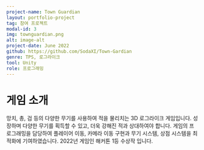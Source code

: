 ```yaml
---
project-name: Town Guardian
layout: portfolio-project
tag: 참여 프로젝트
modal-id: 3
img: townguardian.png
alt: image-alt
project-date: June 2022
github: https://github.com/SodaXI/Town-Gardian
genre: TPS, 로그라이크
tool: Unity
role: 프로그래밍
---
```

# 게임 소개
망치, 총, 검 등의 다양한 무기를 사용하여 적을 물리치는 3D 로그라이크 게임입니다.
성장하며 다양한 무기를 획득할 수 있고, 더욱 강해진 적과 상대하여야 합니다.
게임의 프로그래밍을 담당하여 플레이어 이동, 카메라 이동 구현과 무기 시스템, 상점 시스템을 최적화에 기여하였습니다.
2022년 게임인 해커톤 1등 수상작 입니다.